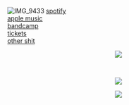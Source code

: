 ![IMG_9433](https://github.com/stevedave4lyfe/stevedave4lyfe.github.io/assets/146142867/f71f41a9-5f5f-440a-8897-2f5ea779b87a)
[spotify](https://open.spotify.com/artist/1nqSO9rSzslDUzkdmts45p)\
[apple music](https://music.apple.com/ca/artist/stevedave/1449380033)\
[bandcamp](https://stevedave.bandcamp.com/)\
[tickets](https://www.eventbrite.ca/e/ben-stager-music-and-stevedave-at-the-yeti-tickets-713185746767?aff=oddtdtcreator)\
[other shit](https://msha.ke/stevedave)
<p></p>
<p></p>
<p></p>
<p align="center">
  <img src="https://github.com/stevedave4lyfe/stevedave4lyfe.github.io/assets/146142867/8911f32f-f24d-4af5-9fc1-8f7420a29084"/>
</p>
&nbsp; 
&nbsp; 
&nbsp; 
&nbsp; 
&nbsp; 
<p align="center">
  <img src="https://github.com/stevedave4lyfe/stevedave4lyfe.github.io/assets/146142867/dfd63c76-4324-4eea-ac52-93ff9b32ab4d"/>
</p>
<p></p>
<p align="center">
  <img src="https://github.com/stevedave4lyfe/stevedave4lyfe.github.io/assets/146142867/3e9cd674-2317-49cc-b967-cd719189d6d5"/>
</p>
